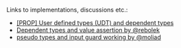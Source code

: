 Links to implementations, discussions etc.: 
* [[PROP] User defined types (UDT) and dependent types](https://github.com/red/red/wiki/%5BPROP%5D-User-defined-types-(UDT)-and-dependent-types)
* [Dependent types and value assertion by @rebolek](http://red.qyz.cz/dependent-types.html)
* [pseudo types and input guard working by @moliad](https://gitter.im/red/chit-chat?at=5c9bcb168126720abc534a9c)